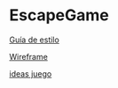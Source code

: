 # EscapeGame

[Guía de estilo](https://docs.google.com/document/d/1r1NLxsEbXBEwKymeI8dt6CRX5RarcYR7oNKzLVRLGTY/edit)

[Wireframe](https://www.figma.com/file/COWluyLnAtcLJ1AZDhkoae/WireFrame?node-id=314%3A2)

[ideas juego](https://docs.google.com/document/d/1jedpuKpQmrEG-suskl6NpOlF0Yam-Xpqf5LG0kICt5A/edit)
